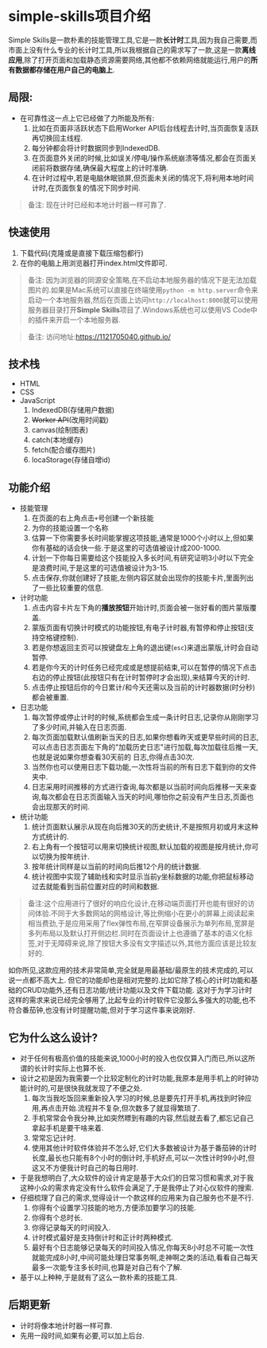 # simple-skills项目介绍

Simple Skills是一款朴素的技能管理工具,它是一款**长计时**工具,因为我自己需要,而市面上没有什么专业的长计时工具,所以我根据自己的需求写了一款,这是一款**离线应用**,除了打开页面和加载静态资源需要网络,其他都不依赖网络就能运行,用户的**所有数据都存储在用户自己的电脑上**.

## 局限:
- 在可靠性这一点上它已经做了力所能及所有:
    1. 比如在页面非活跃状态下启用Worker API后台线程去计时,当页面恢复活跃再切换回主线程.
    2. 每分钟都会将计时数据同步到IndexedDB.
    3. 在页面意外关闭的时候,比如误关/停电/操作系统崩溃等情况,都会在页面关闭前将数据存储,确保最大程度上的计时准确.
    4. 在计时过程中,若是电脑休眠锁屏,但页面未关闭的情况下,将利用本地时间计时,在页面恢复的情况下同步时间.

> 备注:
现在计时已经和本地计时器一样可靠了.

## 快速使用
1. 下载代码(克隆或是直接下载压缩包都行)
2. 在你的电脑上用浏览器打开index.html文件即可.

> 备注:
因为浏览器的同源安全策略,在不启动本地服务器的情况下是无法加载图片的.如果是Mac系统可以直接在终端使用`python -m http.server`命令来启动一个本地服务器,然后在页面上访问`http://localhost:8000`就可以使用服务器目录打开**Simple Skills**项目了.Windows系统也可以使用VS Code中的插件来开启一个本地服务器.

> 备注:
访问地址:https://1121705040.github.io/

## 技术栈
- HTML
- CSS
- JavaScript
    1. IndexedDB(存储用户数据)
    2. ~~Worker API~~(改用时间戳)
    3. canvas(绘制图表)
    4. catch(本地缓存)
    5. fetch(配合缓存图片)
    6. locaStorage(存储自增id)

## 功能介绍
- 技能管理
    1. 在页面的右上角点击`+`号创建一个新技能
    2. 为你的技能设置一个名称
    3. 估算一下你需要多长时间能掌握这项技能,通常是1000个小时以上,但如果你有基础的话会快一些.于是这里的可选值被设计成200-1000.
    4. 计划一下你每日需要给这个技能投入多长时间,有研究证明3小时以下完全是浪费时间,于是这里的可选值被设计为3-15.
    5. 点击保存,你就创建好了技能,左侧内容区就会出现你的技能卡片,里面列出了一些比较重要的信息.
- 计时功能
    1. 点击内容卡片左下角的**播放按钮**开始计时,页面会被一张好看的图片蒙版覆盖.
    2. 蒙版页面有切换计时模式的功能按钮,有电子计时器,有暂停和停止按钮(支持空格键控制).
    3. 若是你想返回主页可以按键盘左上角的退出键(`esc`)来退出蒙版,计时会自动暂停.
    4. 若是你今天的计时任务已经完成或是想提前结束,可以在暂停的情况下点击右边的停止按钮(此按钮只有在计时暂停时才会出现),来结算今天的计时.
    5. 点击停止按钮后你的今日累计/和今天还需以及当前的计时器数据(时分秒)都会被重置.
- 日志功能    
    1. 每次暂停或停止计时的时候,系统都会生成一条计时日志,记录你从刚刚学习了多少时间,并输入在日志页面.
    2. 每次页面加载默认值刷新当天的日志,如果你想看昨天或更早些时间的日志,可以点击日志页面左下角的"加载历史日志"进行加载,每次加载往后推一天,也就是说如果你想查看30天前的 日志,你得点击30次.
    3. 当然你也可以使用日志下载功能,一次性将当前的所有日志下载到你的文件夹中.
    4. 日志采用时间推移的方式进行查询,每次都是以当前时间向后推移一天来查询,每次都会在日志页面输入当天的时间,哪怕你之前没有产生日志,页面也会出现那天的时间.
- 统计功能
    1. 统计页面默认展示从现在向后推30天的历史统计,不是按照月初或月末这种方式统计的.
    2. 右上角有一个按钮可以用来切换统计视图,默认加载的视图是按月统计,你可以切换为按年统计.
    3. 按年统计同样是以当前的时间向后推12个月的统计数据.
    4. 统计视图中实现了辅助线和实时显示当前y坐标数据的功能,你把鼠标移动过去就能看到当前位置对应的时间和数据.

> 备注:这个应用进行了很好的响应化设计,在移动端页面打开也能有很好的访问体验.不同于大多数网站的网格设计,等比例缩小在更小的屏幕上阅读起来相当费劲,于是应用采用了flex弹性布局,在窄屏设备展示为单列布局,宽屏是多列布局以及默认打开侧边栏.同时在页面设计上也遵循了基本的语义化标签,对于无障碍来说,除了按钮大多没有文字描述以外,其他方面应该是比较友好的.

如你所见,这款应用的技术非常简单,完全就是用最基础/最原生的技术完成的,可以说一点都不高大上.
但它的功能却也是相对完整的.比如它除了核心的计时功能和基础的CRUD功能外,还有日志功能/统计功能以及文件下载功能.
这对于为学习计时这样的需求来说已经完全够用了,比起专业的计时软件它没那么多强大的功能,也不符合番茄钟,也没有计时提醒功能,但对于学习这件事来说刚好.

## 它为什么这么设计?
- 对于任何有极高价值的技能来说,1000小时的投入也仅仅算入门而已,所以这所谓的长计时实际上也算不长.
- 设计之初是因为我需要一个比较定制化的计时功能,我原本是用手机上的时钟功能计时的,可是很快我就发现了不便之处.
    1. 每次当我吃饭回来重新投入学习的时候,总是要先打开手机,再找到时钟应用,再点击开始.流程并不复杂,但次数多了就显得繁琐了.
    2. 手机常常会令我分神,比如突然瞟到有趣的内容,然后就去看了,都忘记自己拿起手机是要干啥来着.
    3. 常常忘记计时.
    4. 使用其他计时软件体验并不怎么好,它们大多数被设计为基于番茄钟的计时长度,最长也只能有8个小时的倒计时,手机好点,可以一次性计时99小时,但这又不方便我计时自己的每日用时.
- 于是我想明白了,大众软件的设计肯定是基于大众们的日常习惯和需求,对于我这种小众的需求肯定没有什么软件会满足了,于是我停止了对心仪软件的搜索.
- 仔细梳理了自己的需求,觉得设计一个款这样的应用来为自己服务也不是不行.
    1. 你得有个设置学习技能的地方,方便添加要学习的技能.
    2. 你得有个总时长.
    3. 你得记录每天的时间投入.
    4. 计时模式最好是支持倒计时和正计时两种模式.
    5. 最好有个日志能够记录每天的时间投入情况,你每天8小时总不可能一次性就能完成8小时,中间可能处理日常事务啊,走神啊之类的活动,看看自己每天最多一次能专注多长时间,也算是对自己有个了解.
- 基于以上种种,于是就有了这么一款朴素的技能工具.

## 后期更新
- 计时将像本地计时器一样可靠.
- 先用一段时间,如果有必要,可以加上后台.
